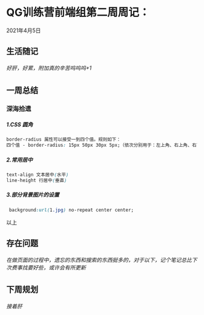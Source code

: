 # QG训练营前端组第二周周记：
2021年4月5日

## 生活随记

###### 好肝，好累，附加真的辛苦呜呜呜+1

## 一周总结

###  深海拾遗

##### 1.CSS 圆角

```css
border-radius 属性可以接受一到四个值。规则如下：
四个值 - border-radius: 15px 50px 30px 5px;（依次分别用于：左上角、右上角、右下角、左下角）：
```

##### 2.常用居中

```css
text-align 文本居中(水平)
line-height 行居中(垂直)
```

##### 3.部分背景图片的设置

```css
 background:url(1.jpg) no-repeat center center;
```

以上

## 存在问题

###### 在做页面的过程中，遗忘的东西和搜索的东西挺多的，对于以下，记个笔记总比下次费事找要好些，或许会有所更新

## 下周规划

###### 接着肝
